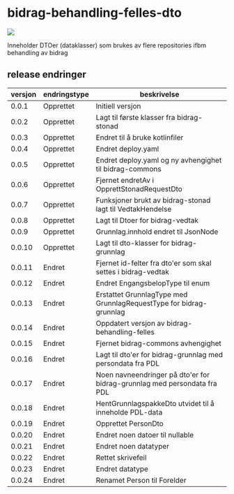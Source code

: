 # bidrag-behandling-felles-dto

![](https://github.com/navikt/bidrag-behandling-felles-dto/workflows/maven%20deploy/badge.svg)

Inneholder DTOer (dataklasser) som brukes av flere repositories ifbm behandling av bidrag

## release endringer

| versjon | endringstype | beskrivelse                                                              |
|---------|--------------|--------------------------------------------------------------------------|
| 0.0.1   | Opprettet    | Initiell versjon                                                         |
| 0.0.2   | Opprettet    | Lagt til første klasser fra bidrag-stonad                                |
| 0.0.3   | Opprettet    | Endret til å bruke kotlinfiler                                           |
| 0.0.4   | Opprettet    | Endret deploy.yaml                                                       |
| 0.0.5   | Opprettet    | Endret deploy.yaml og ny avhengighet til bidrag-commons                  |
| 0.0.6   | Opprettet    | Fjernet endretAv i OpprettStonadRequestDto                               |
| 0.0.7   | Opprettet    | Funksjoner brukt av bidrag-stonad lagt til VedtakHendelse                |
| 0.0.8   | Opprettet    | Lagt til Dtoer for bidrag-vedtak                                         |
| 0.0.9   | Opprettet    | Grunnlag.innhold endret til JsonNode                                     |
| 0.0.10  | Opprettet    | Lagt til dto-klasser for bidrag-grunnlag                                 |
| 0.0.11  | Endret       | Fjernet id-felter fra dto'er som skal settes i bidrag-vedtak             |
| 0.0.12  | Endret       | Endret EngangsbelopType til enum                                         |
| 0.0.13  | Endret       | Erstattet GrunnlagType med GrunnlagRequestType for bidrag-grunnlag       |
| 0.0.14  | Endret       | Oppdatert versjon av bidrag-behandling-felles                            |
| 0.0.15  | Endret       | Fjernet bidrag-commons avhengighet                                       |
| 0.0.16  | Endret       | Lagt til dto'er for bidrag-grunnlag med persondata fra PDL               |
| 0.0.17  | Endret       | Noen navneendringer på dto'er for bidrag-grunnlag med persondata fra PDL |
| 0.0.18  | Endret       | HentGrunnlagspakkeDto utvidet til å inneholde PDL-data                   |
| 0.0.19  | Endret       | Opprettet PersonDto                                                      |
| 0.0.20  | Endret       | Endret noen datoer til nullable                                          |
| 0.0.21  | Endret       | Endret noen datatyper                                                    |
| 0.0.22  | Endret       | Rettet skrivefeil                                                        |
| 0.0.23  | Endret       | Endret datatype                                                          |
| 0.0.24  | Endret       | Renamet Person til Forelder                                              |
